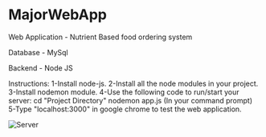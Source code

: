 # MajorWebApp

Web Application - Nutrient Based food ordering system

Database - MySql

Backend - Node JS

Instructions:
1-Install node-js.
2-Install all the node modules in your project.
3-Install nodemon module.
4-Use the following code to run/start your server:
   cd "Project Directory"
   nodemon app.js
   (In your command prompt)
5-Type "localhost:3000" in google chrome to test the web application.
   
![Server](https://user-images.githubusercontent.com/84084490/206857208-111af14a-8eed-4324-af76-c0c365b46a6d.png)
